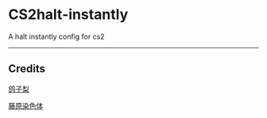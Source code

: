 # CS2halt-instantly
A halt instantly config for cs2


---
Credits
---

[鸽子梨](https://space.bilibili.com/168117849?spm_id_from=333.788.0.0)

[藤原染色体](https://space.bilibili.com/7523362?spm_id_from=333.788.0.0)
